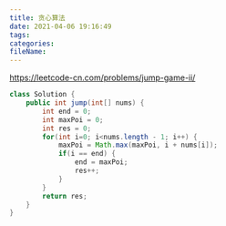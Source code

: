 ```yaml
---
title: 贪心算法
date: 2021-04-06 19:16:49
tags:
categories:
fileName:
---
```








https://leetcode-cn.com/problems/jump-game-ii/



```java
class Solution {
    public int jump(int[] nums) {
        int end = 0;
        int maxPoi = 0;
        int res = 0;
        for(int i=0; i<nums.length - 1; i++) {
            maxPoi = Math.max(maxPoi, i + nums[i]);
            if(i == end) {
                end = maxPoi;
                res++;
            }
        }
        return res;
    }
}
```

